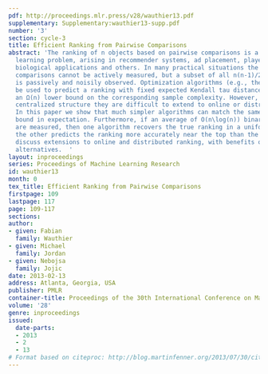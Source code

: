 ```yaml
---
pdf: http://proceedings.mlr.press/v28/wauthier13.pdf
supplementary: Supplementary:wauthier13-supp.pdf
number: '3'
section: cycle-3
title: Efficient Ranking from Pairwise Comparisons
abstract: 'The ranking of n objects based on pairwise comparisons is a core machine
  learning problem, arising in recommender systems, ad placement, player ranking,
  biological applications and others. In many practical situations the true pairwise
  comparisons cannot be actively measured, but a subset of all n(n-1)/2 comparisons
  is passively and noisily observed. Optimization algorithms (e.g., the SVM) could
  be used to predict a ranking with fixed expected Kendall tau distance, while achieving
  an Ω(n) lower bound on the corresponding sample complexity. However, due to their
  centralized structure they are difficult to extend to online or distributed settings.
  In this paper we show that much simpler algorithms can match the same Ω(n) lower
  bound in expectation. Furthermore, if an average of O(n\log(n)) binary comparisons
  are measured, then one algorithm recovers the true ranking in a uniform sense, while
  the other predicts the ranking more accurately near the top than the bottom. We
  discuss extensions to online and distributed ranking, with benefits over traditional
  alternatives.  '
layout: inproceedings
series: Proceedings of Machine Learning Research
id: wauthier13
month: 0
tex_title: Efficient Ranking from Pairwise Comparisons
firstpage: 109
lastpage: 117
page: 109-117
sections: 
author:
- given: Fabian
  family: Wauthier
- given: Michael
  family: Jordan
- given: Nebojsa
  family: Jojic
date: 2013-02-13
address: Atlanta, Georgia, USA
publisher: PMLR
container-title: Proceedings of the 30th International Conference on Machine Learning
volume: '28'
genre: inproceedings
issued:
  date-parts:
  - 2013
  - 2
  - 13
# Format based on citeproc: http://blog.martinfenner.org/2013/07/30/citeproc-yaml-for-bibliographies/
---
```

